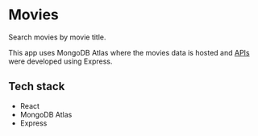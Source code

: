 # Movies

Search movies by movie title.

This app uses MongoDB Atlas where the movies data is hosted and [APIs](https://github.com/chilupa/movies-server) were developed using Express.

## Tech stack

- React
- MongoDB Atlas
- Express
